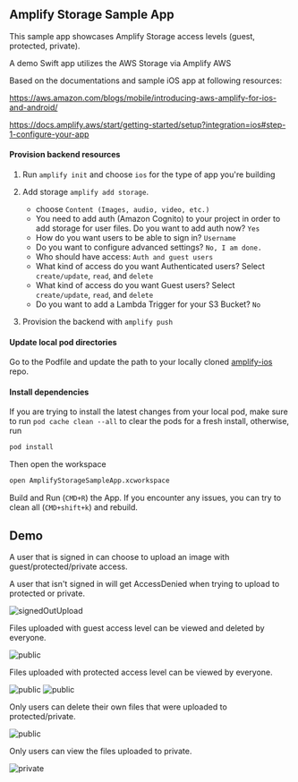 ## Amplify Storage Sample App

This sample app showcases Amplify Storage access levels (guest, protected, private).

A demo Swift app utilizes the AWS Storage via Amplify AWS 

Based on the documentations and sample iOS app at following resources:

https://aws.amazon.com/blogs/mobile/introducing-aws-amplify-for-ios-and-android/

https://docs.amplify.aws/start/getting-started/setup?integration=ios#step-1-configure-your-app


#### Provision backend resources

1. Run `amplify init` and choose `ios` for the type of app you're building

3. Add storage `amplify add storage`. 
    * choose `Content (Images, audio, video, etc.)`
    * You need to add auth (Amazon Cognito) to your project in order to add storage for user files. Do you want to add auth now? `Yes`
    * How do you want users to be able to sign in? `Username`
    * Do you want to configure advanced settings? `No, I am done.`
    * Who should have access: `Auth and guest users`
    * What kind of access do you want Authenticated users? Select `create/update`, `read`, and `delete`
    * What kind of access do you want Guest users? Select `create/update`, `read`, and `delete`
    * Do you want to add a Lambda Trigger for your S3 Bucket? `No`

4. Provision the backend with `amplify push`

#### Update local pod directories

Go to the Podfile and update the path to your locally cloned [amplify-ios](https://github.com/aws-amplify/amplify-ios) repo.

#### Install dependencies

If you are trying to install the latest changes from your local pod, make sure to run `pod cache clean --all` to clear the pods for a fresh install, otherwise, run

```bash
pod install
```

Then open the workspace

```bash
open AmplifyStorageSampleApp.xcworkspace
```

Build and Run (`CMD+R`) the App. If you encounter any issues, you can try to clean all (`CMD+shift+k`) and rebuild.

## Demo

A user that is signed in can choose to upload an image with guest/protected/private access. 

A user that isn't signed in will get AccessDenied when trying to upload to protected or private.

![signedOutUpload](demo_images/signedOutUpload.png)

Files uploaded with guest access level can be viewed and deleted by everyone.

![public](demo_images/public.png)

Files uploaded with protected access level can be viewed by everyone.

![public](demo_images/protected1.png)
![public](demo_images/protected2.png)

Only users can delete their own files that were uploaded to protected/private.

![public](demo_images/protected3.png)

Only users can view the files uploaded to private.

![private](demo_images/private.png)


